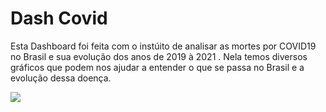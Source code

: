# Dash Covid

<p>
Esta Dashboard foi feita com o instúito de analisar as mortes por COVID19 no Brasil e sua evolução dos anos de 2019 à 2021 . Nela temos diversos gráficos que podem nos ajudar a 
entender o que se passa no Brasil e a evolução dessa doença.
</p>

<img src="https://images.pexels.com/photos/4031867/pexels-photo-4031867.jpeg?auto=compress&cs=tinysrgb&dpr=1&w=500">
